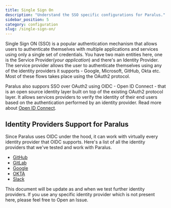 ```yaml
---
title: Single Sign On
description: "Understand the SSO specific configurations for Paralus."
sidebar_position: 5 
category: configuration
slug: /single-sign-on/
---
```


Single Sign ON (SSO) is a popular authentication mechanism that allows users to authenticate themselves with multiple applications and services using only a single set of credentials. You have two main entities here, one is the Service Provider(*your application*) and there's an Identity Provider. The service provider allows the user to authenticate themselves using any of the identity providers it supports - Google, Microsoft, GitHub, Okta etc. Most of these flows takes place using the OAuth2 protocol.

Paralus also suppors SSO over OAuth2 using OIDC - Open ID Connect - that is an open source identity layer built on top of the existing OAuth2 protocol layer. It allows services providers to verify the identity of their end users based on the authentication performed by an identity provider. Read more about [Open ID Connect](https://openid.net/connect/).

## Identity Providers Support for Paralus

Since Paralus uses OIDC under the hood, it can work with virtually every identity provider that OIDC supports. Here's a list of all the identity providers that we've tested and work with Paralus.

- [GitHub](github)
- [GitLab](gitlab)
- [Google](google)
- [OKTA](okta)
- [Slack](slack)

This document will be update as and when we test further identity providers. If you use any specific identity provider which is not present here, please feel free to Open an Issue.
